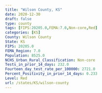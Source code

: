 ```yaml
---
title: "Wilson County, KS"
date: 2020-12-30
draft: false
type: county
tags: [FIPS:20205.0,FEMA:7.0,Non-core,Red]
categories: [KS]
County: Wilson County
State: KS
FIPS: 20205.0
FEMA_Region: 7.0
Population: 8525.0
NCHS_Urban_Rural_Classification: Non-core
Tests_in_prior_14_days: 232.0
Fourteen_day_test_rate_per_100000: 2721.0
Percent_Positivity_in_prior_14_days: 0.233
Level: Red
url: /states/KS/wilson-county
---
```



